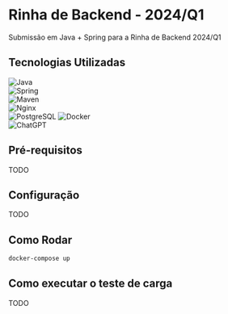 # Rinha de Backend - 2024/Q1

Submissão em Java + Spring para a Rinha de Backend 2024/Q1

## Tecnologias Utilizadas

![Java](https://img.shields.io/badge/Java-GraalVM-orange)                                                              
![Spring](https://img.shields.io/badge/Spring-6DB33F.svg?&style=for-the-badge&logo=spring&logoColor=white)             
![Maven](https://img.shields.io/badge/Apache_Maven-C71A36.svg?&style=for-the-badge&logo=apache-maven&logoColor=white)  
![Nginx](https://img.shields.io/badge/nginx-009639.svg?&style=for-the-badge&logo=nginx&logoColor=white)                
![PostgreSQL](https://img.shields.io/badge/PostgreSQL-316192.svg?&style=for-the-badge&logo=postgresql&logoColor=white) 
![Docker](https://img.shields.io/badge/Docker-2496ED.svg?&style=for-the-badge&logo=docker&logoColor=white)             
![ChatGPT](https://img.shields.io/badge/ChatGPT-OpenAI-blueviolet)

## Pré-requisitos

TODO

## Configuração

TODO

## Como Rodar

```bash
docker-compose up
```

## Como executar o teste de carga

TODO